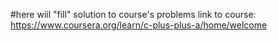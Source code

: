 #here wiil "fill" solution to course's problems 
link to course: https://www.coursera.org/learn/c-plus-plus-a/home/welcome
